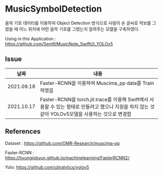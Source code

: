 # MusicSymbolDetection

음악 기호 데이터를 이용하여 Object Detection 방식으로 사람이 손 글씨로 악보를 그렸을 때  어느 위치에 어떤 음악 기호를 그렸는지 알려주는 모델을 구축하였다.

Using in this Application : https://github.com/Senitf/MusicNote_SwiftUI_YOLOv5


## Issue

|날짜|내용
|---|---|
|2021.09.18|Faster-RCNN을 이용하여 Muscima_pp data를 Train 하였음
|2021.10.17|Faster-RCNN을 torch.jit.trace를 이용해 Swift에서 사용할 수 있는 형태로 만들려고 했으나 지원을 하지 않는 것 같아 YOLOv5모델을 사용하는 것으로 변경함 

## References
Dataset : https://github.com/OMR-Research/muscima-pp

Faster-RCNN :  https://hyungjobyun.github.io/machinelearning/FasterRCNN2/

Yolo: https://github.com/ultralytics/yolov5


